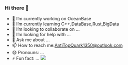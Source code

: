 ### Hi there 👋

<!--
**AntiTopQuark/AntiTopQuark** is a ✨ _special_ ✨ repository because its `README.md` (this file) appears on your GitHub profile.

Here are some ideas to get you started:


-->
- 🔭 I’m currently working on OceanBase
- 🌱 I’m currently learning C++,DataBase,Rust,BigData
- 👯 I’m looking to collaborate on ...
- 🤔 I’m looking for help with ...
- 💬 Ask me about ...
- 📫 How to reach me:AntiTopQuark1350@outlook.com
- 😄 Pronouns: ...
- ⚡ Fun fact: ...
![](https://visitor-badge.glitch.me/badge?page_id=CasterWx.readme)
